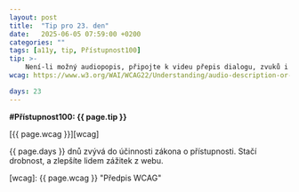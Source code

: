 ```yaml
---
layout: post
title:  "Tip pro 23. den"
date:   2025-06-05 07:59:00 +0200
categories: ""
tags: [a11y, tip, Přístupnost100]
tip: >- 
    Není-li možný audiopopis, připojte k videu přepis dialogu, zvuků i klíčových scén — pomáhá nevidomým i optimalizaci pro vyhledávání.
wcag: https://www.w3.org/WAI/WCAG22/Understanding/audio-description-or-media-alternative-prerecorded

days: 23
---
```

**#Přístupnost100: {{ page.tip }}**

[{{ page.wcag }}][wcag]

{{ page.days }} dnů zvývá do účinnosti zákona o přístupnosti. Stačí drobnost, a zlepšíte lidem zážitek z webu.

[wcag]: {{ page.wcag }} "Předpis WCAG"
